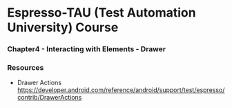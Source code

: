 # Espresso-TAU (Test Automation University) Course 

### Chapter4 - Interacting with Elements - Drawer



### Resources


- Drawer Actions
https://developer.android.com/reference/android/support/test/espresso/contrib/DrawerActions
